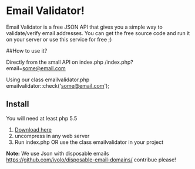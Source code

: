 # Email Validator!
Email Validator is a free JSON API that gives you a simple way to validate/verify email addresses. You can get the free source code and run it on your server or use this service for free ;)

##How to use it?

Directly from the small API on index.php
    /index.php?email=some@email.com

Using our class emailvalidator.php
    emailvalidator::check('some@email.com');

## Install
You will need at least php 5.5

 1. [Download here](https://github.com/neo22s/emailvalidator/archive/master.zip)
 2. uncompress in any web server
 3. Run index.php OR use the class emailvalidator in your project


**Note:**
We use Json with disposable emails https://github.com/ivolo/disposable-email-domains/ contribue please!